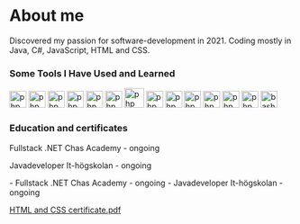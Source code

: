 <h1>About me</h1>

Discovered my passion for software-development in 2021. Coding mostly in Java, C#, JavaScript, HTML and CSS.

<h3>Some Tools I Have Used and Learned</h3>
<p align="left"> 
<img src="https://cdn.jsdelivr.net/gh/devicons/devicon/icons/java/java-original.svg" alt="php" width="30" height="30"/> 
<img src="https://cdn.jsdelivr.net/gh/devicons/devicon/icons/csharp/csharp-original.svg" alt="php" width="30" height="30"/> 
<img src="https://cdn.jsdelivr.net/gh/devicons/devicon/icons/javascript/javascript-original.svg" alt="php" width="30" height="30"/>
<img src="https://cdn.jsdelivr.net/gh/devicons/devicon/icons/html5/html5-original.svg" alt="php" width="30" height="30"/>
  <img src="https://cdn.jsdelivr.net/gh/devicons/devicon/icons/css3/css3-original.svg" alt="php" width="30" height="30"/>
  <img src="https://cdn.jsdelivr.net/gh/devicons/devicon/icons/mysql/mysql-original.svg" alt="php" width="30" height="30"/>
  <img src="https://cdn.jsdelivr.net/gh/devicons/devicon/icons/docker/docker-original.svg" alt="php" width="35" height="35"/>
  <img src="https://cdn.jsdelivr.net/gh/devicons/devicon/icons/markdown/markdown-original.svg" alt="php" width="30" height="30"/>
  <img src="https://cdn.jsdelivr.net/gh/devicons/devicon/icons/vim/vim-original.svg" alt="php" width="30" height="30"/>
   <img src="https://cdn.jsdelivr.net/gh/devicons/devicon/icons/git/git-original.svg" alt="php" width="30" height="30"/>
    <img src="https://cdn.jsdelivr.net/gh/devicons/devicon/icons/intellij/intellij-original.svg" alt="php" width="30" height="30"/>
  <img src="https://cdn.jsdelivr.net/gh/devicons/devicon/icons/visualstudio/visualstudio-plain.svg" alt="php" width="30" height="30"/>
  <img src="https://cdn.jsdelivr.net/gh/devicons/devicon/icons/vscode/vscode-original-wordmark.svg" alt="php" width="30" height="30"/>
<img src="https://cdn.jsdelivr.net/gh/devicons/devicon/icons/bash/bash-original.svg" alt="bash" width="30" height="30"/>
  <!--<img src="https://cdn.jsdelivr.net/gh/devicons/devicon/icons/spring/spring-original.svg" alt="php" width="30" height="30"/>-->
  <p/>
  
<h3>Education and certificates</h3>
<p>Fullstack .NET Chas Academy - ongoing<p/>
<p>Javadeveloper It-högskolan - ongoing<p/>
- Fullstack .NET Chas Academy - ongoing
- Javadeveloper It-högskolan - ongoing

[HTML and CSS certificate.pdf](https://github.com/AnnaAxelsson051/AnnaAxelsson051/files/10249261/HTML.and.CSS.certificate.pdf)


